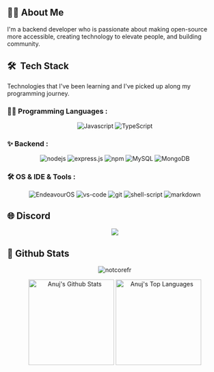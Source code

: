 ## 👨‍💻 About Me

I'm a backend developer who is passionate about making open-source more accessible, creating technology to elevate people, and building community.

## 🛠️ &nbsp;Tech Stack

Technologies that I've been learning and I've picked up along my programming journey.

### 👨‍💻 Programming Languages :

<p align="center">
<img alt="Javascript" src="https://img.shields.io/badge/JavaScript%20-%23F7DF1E.svg?logo=javascript&logoColor=black">
<img alt="TypeScript" src="https://img.shields.io/badge/TypeScript%20-%230078D4.svg?logo=TypeScript&logoColor=white">
</P>

### ✨ Backend :

<p align="center">
<img alt="nodejs" src="https://img.shields.io/badge/Node.js-339933?logo=nodedotjs&logoColor=white">
<img alt="express.js" src="https://img.shields.io/badge/Express.js-000000?logo=express&logoColor=white">
<img alt="npm" src="https://img.shields.io/badge/npm-CB3837?logo=npm">
<img alt="MySQL" src="https://img.shields.io/badge/MySQL-00000F?logo=mysql&logoColor=white">
<img alt="MongoDB" src="https://img.shields.io/badge/MongoDB-4EA94B?logo=mongodb&logoColor=white">
</P>

### 🛠 OS & IDE & Tools : <br />

<p align="center">
<img alt="EndeavourOS" src="https://img.shields.io/badge/-EndeavourOS-black?logo=archlinux">
<img alt="vs-code" src="https://img.shields.io/badge/Visual_Studio_Code-0078D4?logo=visual%20studio%20code&logoColor=white">
<img alt="git" src="https://img.shields.io/badge/Git-F05032?logo=git&logoColor=white">
<img alt="shell-script" src="https://img.shields.io/badge/Shell_Script-121011?logo=gnu-bash&logoColor=white">
<img alt="markdown" src="https://img.shields.io/badge/-Markdown-05122A?style=flat&logo=markdown">
</P>

## 🌐 Discord

<div align = "center"> <img src= "https://lanyard.cnrad.dev/api/808318773257437216?idleMessage=~chilling~&showDisplayName=true"></div>


<h2>📃 Github Stats</h2>


<div>
    <p align="center"> <img src="https://komarev.com/ghpvc/?username=notcorefr&label=Profile%20Views%20&color=dc143c&style=plastic" alt="notcorefr" /> </p>

  <div align="center">
    <a href="#"><img alt="Anuj's Github Stats" src="https://github-readme-stats.vercel.app/api?username=notcorefr&show_icons=true&include_all_commits=true&count_private=true&theme=react&hide_border=true&bg_color=0D1117&title_color=F0DB4F&icon_color=F0DB4F" height="200"/></a>
    <a href="#"><img alt="Anuj's Top Languages" src="https://github-readme-stats.vercel.app/api/top-langs/?username=notcorefr&langs_count=10&layout=compact&theme=react&hide_border=true&bg_color=0D1117&title_color=F0DB4F&icon_color=F0DB4F" height="200"/></a>
    <br/>

  </div>

  

</div>
